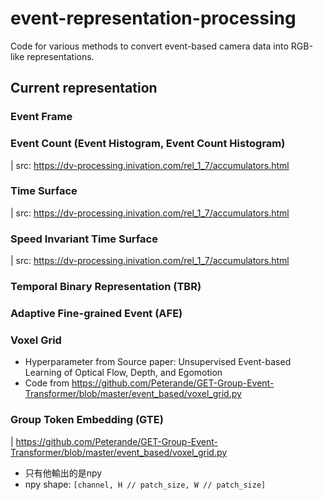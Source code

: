 # event-representation-processing
Code for various methods to convert event-based camera data into RGB-like representations.

## Current representation

### Event Frame


### Event Count (Event Histogram, Event Count Histogram)
| src: https://dv-processing.inivation.com/rel_1_7/accumulators.html


### Time Surface
| src: https://dv-processing.inivation.com/rel_1_7/accumulators.html


### Speed Invariant Time Surface
| src: https://dv-processing.inivation.com/rel_1_7/accumulators.html


### Temporal Binary Representation (TBR)


### Adaptive Fine-grained Event (AFE)


### Voxel Grid
* Hyperparameter from Source paper: Unsupervised Event-based Learning of Optical Flow, Depth, and Egomotion
* Code from https://github.com/Peterande/GET-Group-Event-Transformer/blob/master/event_based/voxel_grid.py 

### Group Token Embedding (GTE)
| https://github.com/Peterande/GET-Group-Event-Transformer/blob/master/event_based/voxel_grid.py
* 只有他輸出的是npy
* npy shape: `[channel, H // patch_size, W // patch_size]`